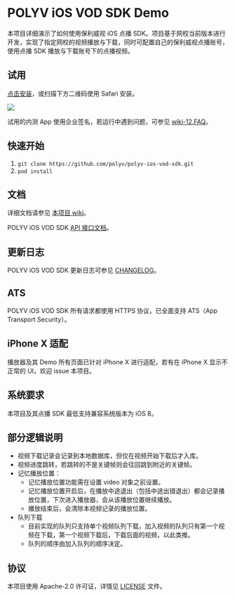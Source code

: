 # POLYV iOS VOD SDK Demo

本项目详细演示了如何使用保利威视 iOS 点播 SDK。项目基于网校当前版本进行开发，实现了指定网校的视频播放与下载，同时可配置自己的保利威视点播账号，使用点播 SDK 播放与下载账号下的点播视频。

## 试用

[点击安装](https://www.pgyer.com/yDqA)，或扫描下方二维码使用 Safari 安装。

![](https://www.pgyer.com/app/qrcode/Li0i)

试用的内测 App 使用企业签名，若运行中遇到问题，可参见 [wiki-12.FAQ](https://github.com/polyv/polyv-ios-vod-sdk/wiki/12.FAQ)。

## 快速开始

1. `git clone https://github.com/polyv/polyv-ios-vod-sdk.git`
2. `pod install`

## 文档

详细文档请参见 [本项目 wiki](https://github.com/polyv/polyv-ios-vod-sdk/wiki)。

POLYV iOS VOD SDK [API 接口文档](http://repo.polyv.net/ios/documents/vodsdk/2.11.0+200720/index.html)。

## 更新日志

POLYV iOS VOD SDK 更新日志可参见 [CHANGELOG](./CHANGELOG.md)。

## ATS

POLYV iOS VOD SDK 所有请求都使用 HTTPS 协议，已全面支持 ATS（App Transport Security）。

## iPhone X 适配

播放器及其 Demo 所有页面已针对 iPhone X 进行适配，若有在 iPhone X 显示不正常的 UI，欢迎 issue 本项目。

## 系统要求

本项目及其点播 SDK 最低支持兼容系统版本为 iOS 8。

## 部分逻辑说明

- 视频下载记录会记录到本地数据库，但仅在视频开始下载后才入库。
- 视频进度跳转，若跳转的不是关键帧则会往回跳到附近的关键帧。
- 记忆播放位置：
	- 记忆播放位置功能需在设置 video 对象之前设置。
	- 记忆播放位置开启后，在播放中途退出（包括中途出错退出）都会记录播放位置，下次进入播放器，会从该播放位置继续播放。
	- 播放结束后，会清除本视频记录的播放位置。
- 队列下载
	+ 目前实现的队列只支持单个视频队列下载，加入视频的队列只有第一个视频在下载，第一个视频下载后，下载后面的视频，以此类推。
	+ 队列的顺序由加入队列的顺序决定。

## 协议

本项目使用 Apache-2.0 许可证，详情见 [LICENSE](./LICENSE) 文件。
